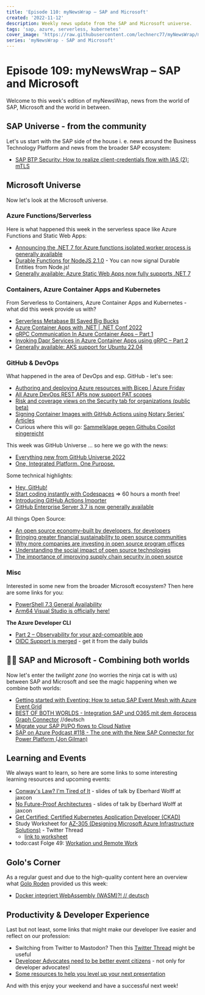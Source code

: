 ```yaml
---
title: 'Episode 110: myNewsWrap – SAP and Microsoft'
created: '2022-11-12'
description: Weekly news update from the SAP and Microsoft universe.
tags: 'sap, azure, serverless, kubernetes'
cover_image: 'https://raw.githubusercontent.com/lechnerc77/myNewsWrap/main/episodes/cover-images/episode110small.png'
series: 'myNewsWrap - SAP and Microsoft'
---
```


# Episode 109: myNewsWrap – SAP and Microsoft

Welcome to this week's edition of myNewsWrap, news from the world of SAP, Microsoft and the world in between.

## SAP Universe - from the community

Let's us start with the SAP side of the house i. e. news around the Business Technology Platform and news from the broader SAP ecosystem:

* [SAP BTP Security: How to realize client-credentials flow with IAS (2): mTLS](https://blogs.sap.com/2022/11/07/sap-btp-security-how-to-realize-client-credentials-flow-with-ias-2-mtls/)

## Microsoft Universe

Now let's look at the Microsoft universe.

### Azure Functions/Serverless

Here is what happened this week in the serverless space like Azure Functions and Static Web Apps:

* [Announcing the .NET 7 for Azure functions isolated worker process is generally available](https://techcommunity.microsoft.com/t5/apps-on-azure-blog/announcing-the-net-7-for-azure-functions-isolated-worker-process/ba-p/3671398)
* [Durable Functions for NodeJS 2.1.0](https://github.com/Azure/azure-functions-durable-js/releases/tag/2.1.0) - You can now signal Durable Entities from Node.js!
* [Generally available: Azure Static Web Apps now fully supports .NET 7](https://azure.microsoft.com/en-gb/updates/generally-available-azure-static-web-apps-now-fully-supports-net-7/)

### Containers, Azure Container Apps and Kubernetes

From Serverless to Containers, Azure Container Apps and Kubernetes - what did this week provide us with?

* [Serverless Metabase BI Saved Big Bucks](https://affordabledata.substack.com/p/serverless-metabase-bi-saved-big)
* [Azure Container Apps with .NET | .NET Conf 2022](https://youtu.be/Blhk-F_m0LU)
* [gRPC Communication In Azure Container Apps – Part 1](https://bitoftech.net/2022/11/07/grpc-communication-in-azure-container-apps/)
* [Invoking Dapr Services in Azure Container Apps using gRPC – Part 2](https://bitoftech.net/2022/11/09/invoking-dapr-services-in-azure-container-apps-using-grpc/)
* [Generally available: AKS support for Ubuntu 22.04](https://azure.microsoft.com/updates/generally-available-aks-support-for-ubuntu-2204/)

### GitHub & DevOps

What happened in the area of DevOps and esp. GitHub - let's see:

* [Authoring and deploying Azure resources with Bicep | Azure Friday](https://youtu.be/VDCAJIGqHZU)
* [All Azure DevOps REST APIs now support PAT scopes](https://devblogs.microsoft.com/devops/all-azure-devops-rest-apis-now-support-pat-scopes/?WT.mc_id=AZ-MVP-5004195)
* [Risk and coverage views on the Security tab for organizations (public beta)](https://github.blog/changelog/2022-11-10-risk-and-coverage-views-on-the-security-tab-for-organizations-public-beta/)
* [Signing Container Images with GitHub Actions using Notary Series' Articles](https://dev.to/joshduffney/series/20265)
* Curious where this will go: [Sammelklage gegen Githubs Copilot eingereicht](https://www.golem.de/news/machine-learning-sammelklage-gegen-githubs-copilot-eingereicht-2211-169471.amp.html)

This week was GitHub Universe ... so here we go with the news:

* [Everything new from GitHub Universe 2022](https://github.blog/2022-11-09-everything-new-from-github-universe-2022/)
* [One, Integrated Platform. One Purpose.](https://www.linkedin.com/pulse/one-integrated-platform-purpose-thomas-dohmke/)

Some technical highlights:

* [Hey, GitHub!](https://youtu.be/rwN7bYhF2_Q)
* [Start coding instantly with Codespaces](https://github.com/features/codespaces) => 60 hours a month free!
* [Introducing GitHub Actions Importer](https://github.blog/2022-11-10-introducing-github-actions-importer/)
* [GitHub Enterprise Server 3.7 is now generally available](https://github.blog/2022-11-08-github-enterprise-server-3-7-is-now-generally-available/)

All things Open Source:

* [An open source economy–built by developers, for developers](https://github.blog/2022-11-09-an-open-source-economy-built-by-developers-for-developers/)
* [Bringing greater financial sustainability to open source communities](https://github.blog/2022-11-09-financial-sustainability-in-open-source/)
* [Why more companies are investing in open source program offices](https://github.blog/2022-11-09-why-companies-are-starting-ospos/)
* [Understanding the social impact of open source technologies](https://github.blog/2022-11-09-the-social-impact-of-open-source/)
* [The importance of improving supply chain security in open source](https://github.blog/2022-11-09-improving-open-source-supply-chain-security/)

### Misc

Interested in some new from the broader Microsoft ecosystem? Then here are some links for you:

* [PowerShell 7.3 General Availability](https://devblogs.microsoft.com/powershell/powershell-7-3-general-availability/)
* [Arm64 Visual Studio is officially here!](https://devblogs.microsoft.com/visualstudio/arm64-visual-studio-is-officially-here/)

**The Azure Developer CLI**

* [Part 2 – Observability for your azd-compatible app](https://techcommunity.microsoft.com/t5/apps-on-azure-blog/part-2-observability-for-your-azd-compatible-app/ba-p/3670040?WT.mc_id=AZ-MVP-5004195)
* [OIDC Support is merged](https://github.com/Azure/azure-dev/blob/main/cli/installer/README.md#download-from-daily-builds) - get it from the daily builds

## 🐱‍👤 SAP and Microsoft - Combining both worlds

Now let's enter the _twilight zone_ (no worries the ninja cat is with us) between SAP and Microsoft and see the magic happening when we combine both worlds:

* [Getting started with Eventing: How to setup SAP Event Mesh with Azure Event Grid](https://youtu.be/f-2MdcpntH0)
* [BEST OF BOTH WORLDS - Integration SAP und O365 mit dem 4process Graph Connector](https://youtu.be/7XVnF_doPqw) //deutsch
* [Migrate your SAP PI/PO flows to Cloud Native](https://blogs.sap.com/2022/11/09/migrate-your-sap-pi-po-flows-to-cloud-native/)
* [SAP on Azure Podcast #118 - The one with the New SAP Connector for Power Platform (Jon Gilman)](https://youtu.be/R5aFI5OKuGg)

## Learning and Events

We always want to learn, so here are some links to some interesting learning resources and upcoming events:

* [Conway's Law? I'm Tired of It](https://speakerdeck.com/ewolff/conways-law-im-tired-of-it) - slides of talk by Eberhard Wolff at jaxcon
* [No Future-Proof Architectures](https://speakerdeck.com/ewolff/no-future-proof-architecture) - slides of talk by Eberhard Wolff at jaxcon
* [Get Certified: Certified Kubernetes Application Developer (CKAD)](https://blogs.sap.com/2022/11/09/get-certified-certified-kubernetes-application-developer-ckad/)
* Study Worksheet for [AZ-305 (Designing Microsoft Azure Infrastructure Solutions)](https://twitter.com/TechTrainerTim/status/1589337267063033856?s=20&t=0jBdh-4FWfFJbwejv0D4ng) - Twitter Thread
  * [link to worksheet](https://t.co/RA4vHCBqPf)
* todo:cast Folge 49: [Workation und Remote Work ](https://open.spotify.com/episode/4tMgbOYlHVFkYPYkgwAgIv?si=51c9feceb1c24423&nd=1)

## Golo's Corner

As a regular guest and due to the high-quality content here an overview what [Golo Roden](https://twitter.com/goloroden) provided us this week:

* [Docker integriert WebAssembly (WASM)?! // deutsch](https://youtu.be/B2Z6jFk6BfM)

## Productivity & Developer Experience

Last but not least, some links that might make our developer live easier and reflect on our profession:

* Switching from Twitter to Mastodon? Then this [Twitter Thread](https://twitter.com/garius/status/1588827775628369920?s=61&t=z9BJj3AB_CPUDjG6t8N8XA) might be useful
* [Developer Advocates need to be better event citizens](https://dev.to/floord/developer-advocates-need-to-be-better-event-citizens-42hh) - not only for developer advocates!
* [Some resources to help you level up your next presentation](https://twitter.com/urlichsanais/status/1589906995339227137?s=20&t=67LnOWOMFAkb3kFj6HLA_A)

And with this enjoy your weekend and have a successful next week!
